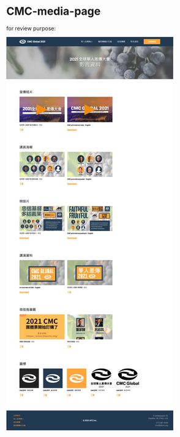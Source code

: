 # CMC-media-page

for review purpose:

![mediaChinese](https://github.com/clin0/CMC-media-page/blob/master/screencapture-127-0-0-1-5500-media-html-2021-11-10-17_44_01.png)

